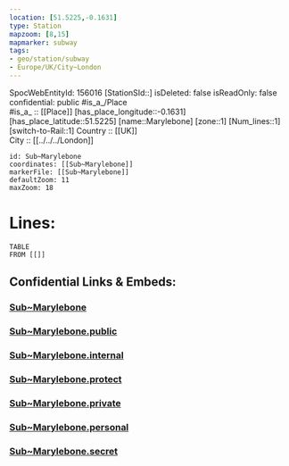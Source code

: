 ```yaml
---
location: [51.5225,-0.1631] 
type: Station 
mapzoom: [8,15] 
mapmarker: subway 
tags:
- geo/station/subway
- Europe/UK/City~London
---
```

SpocWebEntityId: 156016
[StationSId::] 
isDeleted: false
isReadOnly: false
confidential: public
#is_a_/Place  
#is_a_ :: [[Place]] 
[has_place_longitude::-0.1631] 
[has_place_latitude::51.5225] 
[name::Marylebone] 
[zone::1] 
[Num_lines::1] 
[switch-to-Rail::1] 
Country :: [[UK]]  
City :: [[../../../London]]  


```leaflet
id: Sub~Marylebone
coordinates: [[Sub~Marylebone]] 
markerFile: [[Sub~Marylebone]] 
defaultZoom: 11 
maxZoom: 18
```


# Lines: 
```dataview
TABLE 
FROM [[]] 
```


## Confidential Links & Embeds: 

### [Sub~Marylebone](/_Standards/Earth/Continent/Europe/Europe~North/UK/England/Regions~England/London,Greater/cities~GreaterLondon/Underground/Station/Sub~Marylebone.md) 

### [Sub~Marylebone.public](/_public/Earth/Continent/Europe/Europe~North/UK/England/Regions~England/London,Greater/cities~GreaterLondon/Underground/Station/Sub~Marylebone.public.md) 

### [Sub~Marylebone.internal](/_internal/Earth/Continent/Europe/Europe~North/UK/England/Regions~England/London,Greater/cities~GreaterLondon/Underground/Station/Sub~Marylebone.internal.md) 

### [Sub~Marylebone.protect](/_protect/Earth/Continent/Europe/Europe~North/UK/England/Regions~England/London,Greater/cities~GreaterLondon/Underground/Station/Sub~Marylebone.protect.md) 

### [Sub~Marylebone.private](/_private/Earth/Continent/Europe/Europe~North/UK/England/Regions~England/London,Greater/cities~GreaterLondon/Underground/Station/Sub~Marylebone.private.md) 

### [Sub~Marylebone.personal](/_personal/Earth/Continent/Europe/Europe~North/UK/England/Regions~England/London,Greater/cities~GreaterLondon/Underground/Station/Sub~Marylebone.personal.md) 

### [Sub~Marylebone.secret](/_secret/Earth/Continent/Europe/Europe~North/UK/England/Regions~England/London,Greater/cities~GreaterLondon/Underground/Station/Sub~Marylebone.secret.md)

